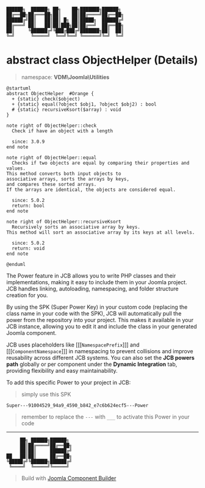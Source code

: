 ```
██████╗  ██████╗ ██╗    ██╗███████╗██████╗
██╔══██╗██╔═══██╗██║    ██║██╔════╝██╔══██╗
██████╔╝██║   ██║██║ █╗ ██║█████╗  ██████╔╝
██╔═══╝ ██║   ██║██║███╗██║██╔══╝  ██╔══██╗
██║     ╚██████╔╝╚███╔███╔╝███████╗██║  ██║
╚═╝      ╚═════╝  ╚══╝╚══╝ ╚══════╝╚═╝  ╚═╝
```
# abstract class ObjectHelper (Details)
> namespace: **VDM\Joomla\Utilities**

```uml
@startuml
abstract ObjectHelper  #Orange {
  + {static} check($object)
  + {static} equal(?object $obj1, ?object $obj2) : bool
  # {static} recursiveKsort($array) : void
}

note right of ObjectHelper::check
  Check if have an object with a length

  since: 3.0.9
end note

note right of ObjectHelper::equal
  Checks if two objects are equal by comparing their properties and values.
This method converts both input objects to
associative arrays, sorts the arrays by keys,
and compares these sorted arrays.
If the arrays are identical, the objects are considered equal.

  since: 5.0.2
  return: bool
end note

note right of ObjectHelper::recursiveKsort
  Recursively sorts an associative array by keys.
This method will sort an associative array by its keys at all levels.

  since: 5.0.2
  return: void
end note
 
@enduml
```

The Power feature in JCB allows you to write PHP classes and their implementations, making it easy to include them in your Joomla project. JCB handles linking, autoloading, namespacing, and folder structure creation for you.

By using the SPK (Super Power Key) in your custom code (replacing the class name in your code with the SPK), JCB will automatically pull the power from the repository into your project. This makes it available in your JCB instance, allowing you to edit it and include the class in your generated Joomla component.

JCB uses placeholders like [[[`NamespacePrefix`]]] and [[[`ComponentNamespace`]]] in namespacing to prevent collisions and improve reusability across different JCB systems. You can also set the **JCB powers path** globally or per component under the **Dynamic Integration** tab, providing flexibility and easy maintainability.

To add this specific Power to your project in JCB:

> simply use this SPK
```
Super---91004529_94a9_4590_b842_e7c6b624ecf5---Power
```
> remember to replace the `---` with `___` to activate this Power in your code

---
```
     ██╗ ██████╗██████╗
     ██║██╔════╝██╔══██╗
     ██║██║     ██████╔╝
██   ██║██║     ██╔══██╗
╚█████╔╝╚██████╗██████╔╝
 ╚════╝  ╚═════╝╚═════╝
```
> Build with [Joomla Component Builder](https://git.vdm.dev/joomla/Component-Builder)

